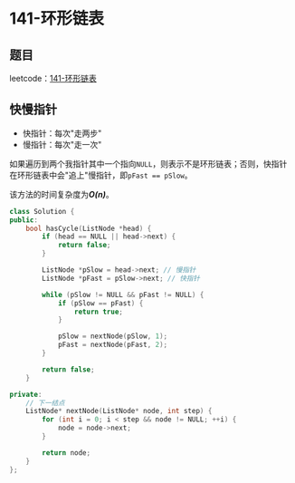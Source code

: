# 141-环形链表

## 题目

leetcode：[141-环形链表](https://leetcode-cn.com/problems/linked-list-cycle/)

## 快慢指针

- 快指针：每次"走两步"
- 慢指针：每次"走一次"

如果遍历到两个我指针其中一个指向`NULL`，则表示不是环形链表；否则，快指针在环形链表中会"追上"慢指针，即`pFast == pSlow`。

该方法的时间复杂度为***O(n)***。

```c++
class Solution {
public:
    bool hasCycle(ListNode *head) {
        if (head == NULL || head->next) {
            return false;
        }

        ListNode *pSlow = head->next; // 慢指针
        ListNode *pFast = pSlow->next; // 快指针

        while (pSlow != NULL && pFast != NULL) {
            if (pSlow == pFast) {
                return true;
            }

            pSlow = nextNode(pSlow, 1);
            pFast = nextNode(pFast, 2);
        }

        return false;
    }

private:
    // 下一结点
    ListNode* nextNode(ListNode* node, int step) {
        for (int i = 0; i < step && node != NULL; ++i) {
            node = node->next;
        }

        return node;
    }
};
```